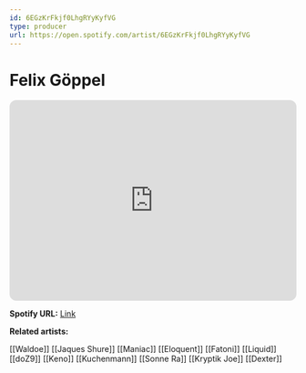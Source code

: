 ```yaml
---
id: 6EGzKrFkjf0LhgRYyKyfVG
type: producer
url: https://open.spotify.com/artist/6EGzKrFkjf0LhgRYyKyfVG
---
```

# Felix Göppel

<iframe style="border-radius:12px" src="https://open.spotify.com/embed/artist/6EGzKrFkjf0LhgRYyKyfVG" width="100%" height="352" frameBorder="0" allowfullscreen="" allow="autoplay; clipboard-write; encrypted-media; fullscreen; picture-in-picture" loading="lazy"></iframe>

**Spotify URL:** [Link](https://open.spotify.com/artist/6EGzKrFkjf0LhgRYyKyfVG)

**Related artists:**

[[Waldoe]]
[[Jaques Shure]]
[[Maniac]]
[[Eloquent]]
[[Fatoni]]
[[Liquid]]
[[doZ9]]
[[Keno]]
[[Kuchenmann]]
[[Sonne Ra]]
[[Kryptik Joe]]
[[Dexter]]
